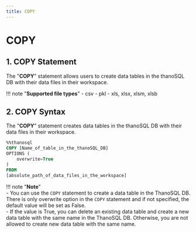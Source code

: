 ```yaml
---
title: COPY
---
```


# __COPY__

## __1. COPY Statement__

The "__COPY__" statement allows users to create data tables in the thanoSQL DB with their data files in their workspace.

!!! note "__Supported file types__"
    - csv
    - pkl
    - xls, xlsx, xlsm, xlsb


## __2. COPY Syntax__


The "__COPY__" statement creates data tables in the thanoSQL DB with their data files in their workspace.

```sql
%%thanosql
COPY [Name_of_table_in_the_thanoSQL_DB] 
OPTIONS (
    overwrite=True
) 
FROM  
[absolute_path_of_data_files_in_the_workspace]
```

!!! note "__Note__"    
    - You can use the `COPY` statement to create a data table in the ThanoSQL DB. There is only overwrite option in the `COPY` statement and if not specified, the default value will be set as False.  
    - If the value is True, you can delete an existing data table and create a new data table with the same name in the ThanoSQL DB. Otherwise, you are not allowed to create new data table with the same name. 
